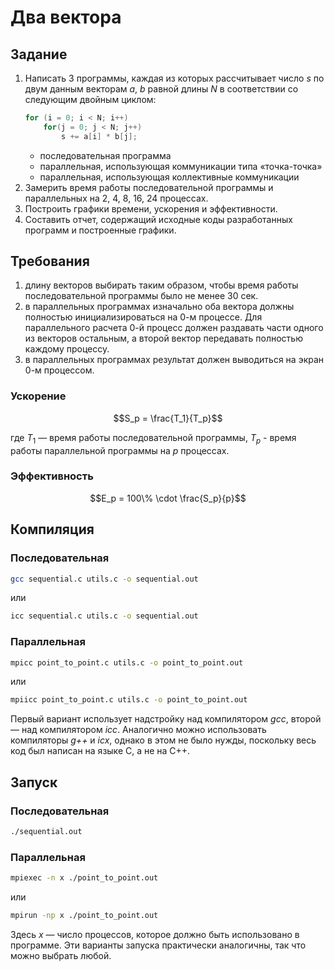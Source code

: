 # Два вектора

## Задание

1.  Написать 3 программы, каждая из которых рассчитывает число $s$ по двум данным векторам $a$, $b$ равной длины $N$ в соответствии со следующим двойным циклом:
    ```C
    for (i = 0; i < N; i++)
        for(j = 0; j < N; j++)
            s += a[i] * b[j]; 
    ```
    - последовательная программа
    - параллельная, использующая коммуникации типа «точка-точка»
    - параллельная, использующая коллективные коммуникации
2. Замерить время работы последовательной программы и параллельных на 2, 4, 8, 16, 24 процессах.
3. Построить графики времени, ускорения и эффективности.
3. Составить отчет, содержащий исходные коды разработанных программ и построенные графики.

## Требования

1. длину векторов выбирать таким образом, чтобы время работы последовательной программы было не менее 30 сек.
2. в параллельных программах изначально оба вектора должны полностью инициализироваться на 0-м процессе. Для параллельного расчета 0-й процесс должен раздавать части одного из векторов остальным, а второй вектор передавать полностью каждому процессу.
3. в параллельных программах результат должен выводиться на экран 0-м процессом.

### Ускорение

```math
S_p = \frac{T_1}{T_p}
```

где $T_1$ — время работы последовательной программы, $T_p$ - время работы параллельной программы на $p$ процессах.

### Эффективность

```math
E_p = 100\% \cdot \frac{S_p}{p}
```

## Компиляция

### Последовательная

```Bash
gcc sequential.c utils.c -o sequential.out
```

или

```Bash
icc sequential.c utils.c -o sequential.out
```

### Параллельная

```Bash
mpicc point_to_point.c utils.c -o point_to_point.out
```

или 

```Bash
mpiicc point_to_point.c utils.c -o point_to_point.out
```

Первый вариант использует надстройку над компилятором *gcc*, второй — над компилятором *icc*. Аналогично можно использовать компиляторы *g++* и *icx*, однако в этом не было нужды, поскольку весь код был написан на языке C, а не на C++. 

## Запуск

### Последовательная

```Bash
./sequential.out
```

### Параллельная

```Bash
mpiexec -n x ./point_to_point.out
```

или

```Bash
mpirun -np x ./point_to_point.out
```

Здесь *x* — число процессов, которое должно быть использовано в программе. Эти варианты запуска практически аналогичны, так что можно выбрать любой.
